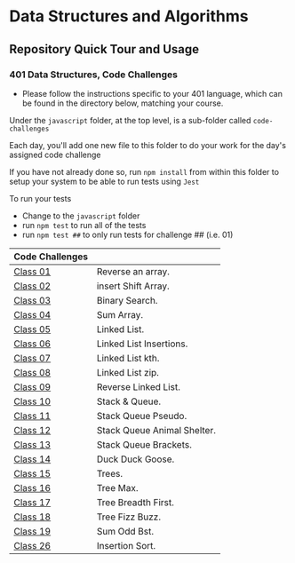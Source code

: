# Data Structures and Algorithms

## Repository Quick Tour and Usage

### 401 Data Structures, Code Challenges

- Please follow the instructions specific to your 401 language, which can be found in the directory below, matching your course.

Under the `javascript` folder, at the top level, is a sub-folder called `code-challenges`

Each day, you'll add one new file to this folder to do your work for the day's assigned code challenge

If you have not already done so, run `npm install` from within this folder to setup your system to be able to run tests using `Jest`

To run your tests

- Change to the `javascript` folder
- run `npm test` to run all of the tests
- run `npm test ##` to only run tests for challenge ## (i.e. 01)

| Code Challenges                                                             |                             |
| --------------------------------------------------------------------------- | --------------------------- |
| [Class 01](javascript/code-challenges/reverse-an-array/README.md)           | Reverse an array.           |
| [Class 02](javascript/code-challenges/array-insert-shift/README.md)         | insert Shift Array.         |
| [Class 03](javascript/code-challenges/array-binary-search/README.md)        | Binary Search.              |
| [Class 04](javascript/code-challenges/sum-array/README.md)                  | Sum Array.                  |
| [Class 05](javascript/code-challenges/linked-list/README.md)                | Linked List.                |
| [Class 06](javascript/code-challenges/linked-list-insertions/README.md)     | Linked List Insertions.     |
| [Class 07](javascript/code-challenges/linked-list-kth/README.md)            | Linked List kth.            |
| [Class 08](javascript/code-challenges/linked-list-zip/README.md)            | Linked List zip.            |
| [Class 09](javascript/code-challenges/reverse-linked-list/README.md)        | Reverse Linked List.        |
| [Class 10](javascript/code-challenges/stack-and-queue/README.md)            | Stack & Queue.              |
| [Class 11](javascript/code-challenges/stack-queue-pseudo/README.md)         | Stack Queue Pseudo.         |
| [Class 12](javascript/code-challenges/stack-queue-animal-shelter/README.md) | Stack Queue Animal Shelter. |
| [Class 13](javascript/code-challenges/stack-queue-brackets/README.md)       | Stack Queue Brackets.       |
| [Class 14](javascript/code-challenges/duck-duck-goose/README.md)            | Duck Duck Goose.            |
| [Class 15](javascript/code-challenges/trees/README.md)                      | Trees.                      |
| [Class 16](javascript/code-challenges/tree-max/README.md)                   | Tree Max.                   |
| [Class 17](javascript/code-challenges/tree-breadth-first/README.md)         | Tree Breadth First.         |
| [Class 18](javascript/code-challenges/tree-fizz-buzz/README.md)             | Tree Fizz Buzz.             |
| [Class 19](javascript/code-challenges/sum-odd-bst/README.md)                | Sum Odd Bst.                |
| [Class 26](javascript/code-challenges/Insertion/README.md)                  | Insertion Sort.             |
